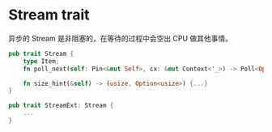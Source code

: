 # Stream trait

异步的 Stream 是非阻塞的，在等待的过程中会空出 CPU 做其他事情。

```rust
pub trait Stream {
    type Item;
    fn poll_next(self: Pin<&mut Self>, cx: &mut Context<'_>) -> Poll<Option<Self::Item>>;

    fn size_hint(&self) -> (usize, Option<usize>) {...}
}

pub trait StreamExt: Stream {
    ...
}
```

